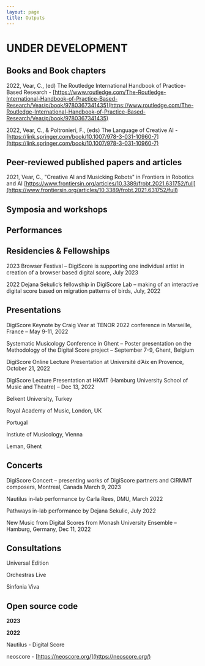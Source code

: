 ```yaml
---
layout: page
title: Outputs
---
```


# UNDER DEVELOPMENT

## Books and Book chapters

2022, Vear, C., (ed) The Routledge International Handbook of Practice-Based Research - [https://www.routledge.com/The-Routledge-International-Handbook-of-Practice-Based-Research/Vear/p/book/9780367341435](https://www.routledge.com/The-Routledge-International-Handbook-of-Practice-Based-Research/Vear/p/book/9780367341435)

2022, Vear, C., & Poltronieri, F., (eds) The Language of Creative AI - [https://link.springer.com/book/10.1007/978-3-031-10960-7](https://link.springer.com/book/10.1007/978-3-031-10960-7)


## Peer-reviewed published papers and articles

2021, Vear, C., "Creative AI and Musicking Robots" in Frontiers in Robotics and AI [https://www.frontiersin.org/articles/10.3389/frobt.2021.631752/full](https://www.frontiersin.org/articles/10.3389/frobt.2021.631752/full)


## Symposia and workshops


## Performances


## Residencies & Fellowships

2023 Browser Festival – DigiScore is supporting one individual artist in creation of a browser based digital score, July 2023

2022 Dejana Sekulic’s fellowship in DigiScore Lab – making of an interactive digital score based on migration patterns of birds, July, 2022 


## Presentations

DigiScore Keynote by Craig Vear at TENOR 2022 conference in Marseille, France – May 9-11, 2022 

Systematic Musicology Conference in Ghent – Poster presentation on the Methodology of the Digital Score project – September 7-9, Ghent, Belgium

DigiScore Online Lecture Presentation at Université d’Aix en Provence, October 21, 2022 

DigiScore Lecture Presentation at HKMT (Hamburg University School of Music and Theatre) – Dec 13, 2022

Belkent University, Turkey

Royal Academy of Music, London, UK

Portugal

Instiute of Musicology, Vienna

Leman, Ghent


## Concerts

DigiScore Concert – presenting works of DigiScore partners and CIRMMT composers, Montreal, Canada March 9, 2023 

Nautilus in-lab performance by Carla Rees, DMU, March 2022 

Pathways in-lab performance by Dejana Sekulic, July 2022 

New Music from Digital Scores from Monash University Ensemble – Hamburg, Germany, Dec 11, 2022 



## Consultations

Universal Edition

Orchestras Live

Sinfonia Viva



## Open source code
**2023**

**2022**

Nautilus - Digital Score

neoscore - [https://neoscore.org/](https://neoscore.org/)


